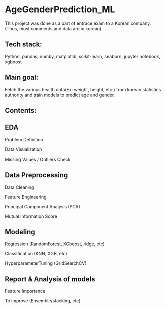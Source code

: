 # AgeGenderPrediction_ML
This project was done as a part of entrace exam to a Korean company. (Thus, most comments and data are in korean)

## Tech stack:
Python, pandas, numby, matplotlib, scikit-learn, seaborn, jupyter notebook, xgboost

## Main goal:
Fetch the various health data(Ex: weight, height, etc.) from korean statistics authority and train models to predict age and gender. 


## Contents:
## EDA
Problem Definition

Data Visualization

Missing Values / Outliers Check

## Data Preprocessing
Data Cleaning

Feature Engineering

Principal Component Analysis (PCA)

Mutual Information Score

## Modeling
Regression (RandomForest, XGboost, ridge, etc)

Classification (KNN, XGB, etc)

HyperparameterTuning (GridSearchCV)


## Report & Analysis of models
Feature importance

To improve (Ensemble/stacking, etc)
